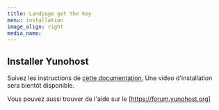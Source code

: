 ```yaml
---
title: Landpage get the key
menu: installation
image_align: right
media_name:
---
```


## Installer Yunohost

Suivez les instructions de [cette documentation.](https://yunohost.org/#/install_fr)
Une video d'installation sera bientôt disponible.

Vous pouvez aussi trouver de l'aide sur le [https://forum.yunohost.org]

